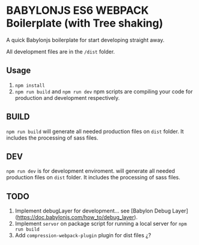 # BABYLONJS ES6 WEBPACK Boilerplate (with Tree shaking)

A quick Babylonjs boilerplate for start developing straight away.

All development files are in the `/dist` folder.

## Usage

1. `npm install`
2. `npm run build` and `npm run dev` npm scripts are compiling your code for production and development respectively.

## BUILD

`npm run build` will generate all needed production files on `dist` folder. It includes the processing of sass files.

## DEV

`npm run dev` is for development enviroment. will generate all needed production files on `dist` folder. It includes the processing of sass files.

## TODO

1.  Implement debugLayer for development... see [Babylon Debug Layer] (https://doc.babylonjs.com/how_to/debug_layer).
1.  Implement `servor` on package script for running a local server for `npm run build`
1.  Add `compression-webpack-plugin` plugin for dist files ¿?
